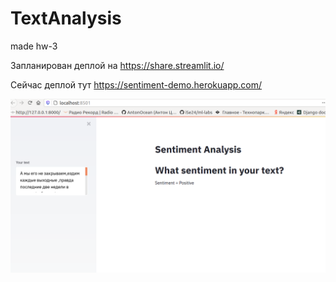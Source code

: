 # TextAnalysis
made hw-3

Запланирован деплой на https://share.streamlit.io/

Сейчас деплой тут https://sentiment-demo.herokuapp.com/


![alt text](https://github.com/AntonOcean/TextAnalysis/blob/main/docs/demo.png?raw=true)
